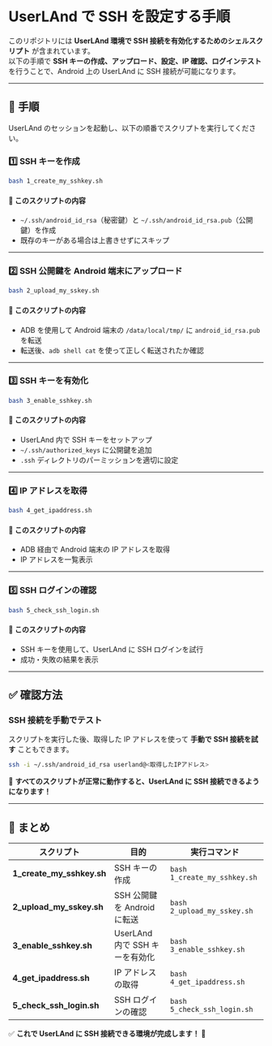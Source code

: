 # UserLAnd で SSH を設定する手順

このリポジトリには **UserLAnd 環境で SSH 接続を有効化するためのシェルスクリプト** が含まれています。  
以下の手順で **SSH キーの作成、アップロード、設定、IP 確認、ログインテスト** を行うことで、Android 上の UserLAnd に SSH 接続が可能になります。

---

## 📌 手順
UserLAnd のセッションを起動し、以下の順番でスクリプトを実行してください。

### 1️⃣ SSH キーを作成
```bash
bash 1_create_my_sshkey.sh
```
#### 📌 このスクリプトの内容
- `~/.ssh/android_id_rsa`（秘密鍵）と `~/.ssh/android_id_rsa.pub`（公開鍵）を作成
- 既存のキーがある場合は上書きせずにスキップ

---

### 2️⃣ SSH 公開鍵を Android 端末にアップロード
```bash
bash 2_upload_my_sskey.sh
```
#### 📌 このスクリプトの内容
- ADB を使用して Android 端末の `/data/local/tmp/` に `android_id_rsa.pub` を転送
- 転送後、`adb shell cat` を使って正しく転送されたか確認

---

### 3️⃣ SSH キーを有効化
```bash
bash 3_enable_sshkey.sh
```
#### 📌 このスクリプトの内容
- UserLAnd 内で SSH キーをセットアップ
- `~/.ssh/authorized_keys` に公開鍵を追加
- `.ssh` ディレクトリのパーミッションを適切に設定

---

### 4️⃣ IP アドレスを取得
```bash
bash 4_get_ipaddress.sh
```
#### 📌 このスクリプトの内容
- ADB 経由で Android 端末の IP アドレスを取得
- IP アドレスを一覧表示

---

### 5️⃣ SSH ログインの確認
```bash
bash 5_check_ssh_login.sh
```
#### 📌 このスクリプトの内容
- SSH キーを使用して、UserLAnd に SSH ログインを試行
- 成功・失敗の結果を表示

---

## ✅ 確認方法
### SSH 接続を手動でテスト
スクリプトを実行した後、取得した IP アドレスを使って **手動で SSH 接続を試す** こともできます。

```bash
ssh -i ~/.ssh/android_id_rsa userland@<取得したIPアドレス>
```

🚀 **すべてのスクリプトが正常に動作すると、UserLAnd に SSH 接続できるようになります！**

---

## 📌 まとめ
| スクリプト | 目的 | 実行コマンド |
|-----------|------|--------------|
| **1_create_my_sshkey.sh** | SSH キーの作成 | `bash 1_create_my_sshkey.sh` |
| **2_upload_my_sskey.sh** | SSH 公開鍵を Android に転送 | `bash 2_upload_my_sskey.sh` |
| **3_enable_sshkey.sh** | UserLAnd 内で SSH キーを有効化 | `bash 3_enable_sshkey.sh` |
| **4_get_ipaddress.sh** | IP アドレスの取得 | `bash 4_get_ipaddress.sh` |
| **5_check_ssh_login.sh** | SSH ログインの確認 | `bash 5_check_ssh_login.sh` |

✅ **これで UserLAnd に SSH 接続できる環境が完成します！ 🚀**

